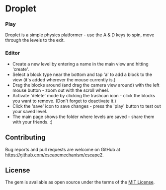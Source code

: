 # Droplet

### Play
Droplet is a simple physics platformer - use the A & D keys to spin, move through the levels to the exit.

### Editor
* Create a new level by entering a name in the main view and hitting 'create'.
* Select a block type near the bottom and tap 'a' to add a block to the view (it's added wherever the mouse currently is.)
* Drag the blocks around (and drag the camera view around) with the left mouse button - zoom out with the scroll wheel.
* Activate 'delete' mode by clicking the trashcan icon - click the blocks you want to remove. (Don't forget to deactivate it.)
* Click the 'save' icon to save changes - press the 'play' button to test out your saved level.
* The main page shows the folder where levels are saved - share them with your friends. :)

## Contributing

Bug reports and pull requests are welcome on GitHub at https://github.com/escapemechanism/escape2.

## License

The gem is available as open source under the terms of the [MIT License](http://opensource.org/licenses/MIT).
